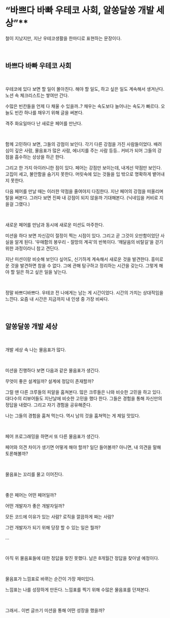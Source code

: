 # “바쁘다 바빠 우테코 사회, 알쏭달쏭 개발 세상”**

철이 지났지만, 지난 우테코생활을 한마디로 표현하는 문장이다.

<br>

## 바쁘다 바빠 우테코 사회

<br>

우테코에 있다 보면 할 일이 몰아친다. 해야 할 일도, 하고 싶은 일도 계속해서 생겨난다. 노션 속 체크리스트는 쌓여만 간다.

수많은 빈칸들을 언제 다 채울 수 있을까..? 채우는 속도보다 늘어나는 속도가 빠르다. 오늘도 빈칸 하나를 채우기 위해 글을 써본다.

격주 화요일마다 난 새로운 페어를 만난다.

<br>

함께 고민하다 보면, 그들의 강점이 보인다. 각기 다른 강점을 가진 사람들이었다. 배려심이 깊은 사람, 물음표가 많은 사람, 에너지를 주는 사람 등등.. 커비가 되어 그들의 강점을 흡수하는 상상을 하곤 한다.

그리고 한 가지 아이러니한 점이 있다. 페어는 강점만 보이는데, 내게선 약점만 보인다. 고집이 세고, 불안함을 숨기지 못한다. 머릿속에 있는 것들을 입 밖으로 명확하게 뱉어내지 못한다.

다음 페어를 만날 때는 이러한 약점을 줄여야지 다짐한다. 지난 페어의 강점을 떠올리며 탈을 써본다. 그러다 보면 진짜 내 강점이 되지 않을까 기대해본다. (닉네임을 커비로 지을걸 그랬다.)

<br>

새로운 페어를 만남과 동시에 새로운 미션도 마주한다.

미션을 하다 보면 자신감이 절정이 찍는 시점이 있다. 그리고 곧 그것이 오만함이었단 사실을 알게 된다. ‘우매함의 봉우리 - 절망의 계곡’의 반복이다. ‘깨달음의 비탈길’을 걷기 위한 과정이라니 참고 견딘다.

지난 미션이랑 비슷해 보인다 싶어도, 신기하게 계속해서 새로운 것을 발견한다. 흥미로운 것을 발견하면 참을 수 없다. 그에 관해 탐구하고 정리하는 시간을 갖는다. 그렇게 해야 할 일은 하고 싶은 일을 낳는다.

<br>

정말 바쁘디바쁘다. 우테코 전 나에게는 남는 게 시간이었다. 시간의 가치는 상대적임을 느낀다. 요즘 내 시간은 지금까지 내 인생 중 가장 비싸다.

<br>

## 알쏭달쏭 개발 세상

<br>

개발 세상 속 나는 물음표가 많다.

<br>

미션을 진행하다 보면 다음과 같은 물음표가 생긴다.

무엇이 좋은 설계일까? 설계에 정답이 존재할까?

그럴 땐 다른 크루들의 피알을 훔쳐본다. 많은 크루들은 나와 비슷한 고민을 하고 있다. 대다수의 리뷰어들도 지난날에 비슷한 고민을 했다 한다. 그들은 경험을 통해 자신만의 정답을 내렸다. 그리고 자기 경험을 공유해준다.

나는 그들의 경험을 훔쳐 먹는다. 역시 남의 것을 훔쳐먹는 게 제일 맛있다.

<br>

페어 프로그래밍을 하면서 또 다른 물음표가 생긴다.

페어와 의견 차이가 생기면 어떻게 해야 할까? 일단 들어볼까? 아니면, 내 의견을 말해 토론해볼까?

<br>

물음표는 꼬리를 물고 이어진다.

<br>

좋은 페어는 어떤 페어일까?

어떤 개발자가 좋은 개발자일까?

모든 코드에 이유가 있는 사람? 로직을 깔끔하게 짜는 사람?

그런 개발자가 되기 위해 당장 할 수 있는 일은 뭘까?

…

<br>

아직 위 물음표들에 대한 정답을 찾진 못했다. 남은 8개월간 정답을 찾아낼 예정이다.

<br>

물음표가 느낌표로 바뀌는 순간이 가장 재미있다.

느낌표는 나를 성장하게 만든다. 느낌표를 찍기 위해 수많은 물음표를 던져본다.

<br>

그래서.. 이번 글쓰기 미션을 통해 어떤 성장을 했을까?
